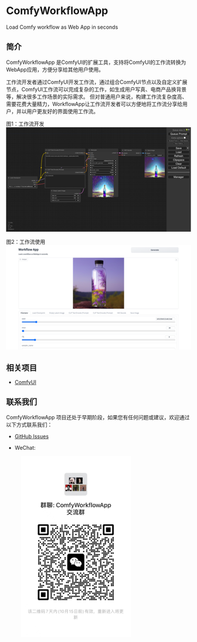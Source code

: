 # ComfyWorkflowApp
Load Comfy workflow as Web App in seconds

## 简介
ComfyWorkflowApp 是ComfyUI的扩展工具，支持将ComfyUI的工作流转换为WebApp应用，方便分享给其他用户使用。

工作流开发者通过ComfyUI开发工作流，通过组合ComfyUI节点以及自定义扩展节点，ComfyUI工作流可以完成复杂的工作，如生成用户写真、电商产品换背景等，解决很多工作场景的实际需求。
但对普通用户来说，构建工作流复杂度高、需要花费大量精力，WorkflowApp让工作流开发者可以方便地将工作流分享给用户，并以用户更友好的界面使用工作流。

图1：工作流开发
![图1](docs/images/comfy-workflow.png)

图2：工作流使用
![图2](docs/images/comfy-workflow-app.png)


## 相关项目
- [ComfyUI](https://github.com/comfyanonymous/ComfyUI)

## 联系我们
ComfyWorkflowApp 项目还处于早期阶段，如果您有任何问题或建议，欢迎通过以下方式联系我们：

- [GitHub Issues](https://github.com/xingren23/ComfyWorkflowApp/issues)

- WeChat: 

<figure>
<img src="docs/images/WechatGroup.png" width=300/>
</figure>
